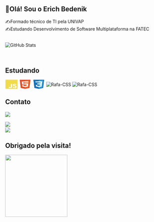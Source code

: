 ## 🐉Olá! Sou o Erich Bedenik

✍Formado técnico de TI pela UNIVAP 
<br>
✍Estudando Desenvolvimento de Software Multiplataforma na FATEC 

##

![GitHub Stats](https://github-readme-stats.vercel.app/api?username=YangKai7&theme=radical)

<div style="display: inline_block"><br>
  <h2>Estudando</h2>
  <img align="center" alt="Rafa-Js" height="30" width="40" src="https://raw.githubusercontent.com/devicons/devicon/master/icons/javascript/javascript-plain.svg">
  <img align="center" alt="Rafa-HTML" height="30" width="40" src="https://raw.githubusercontent.com/devicons/devicon/master/icons/html5/html5-original.svg">
  <img align="center" alt="Rafa-CSS" height="30" width="40" src="https://raw.githubusercontent.com/devicons/devicon/master/icons/css3/css3-original.svg">
  <img align="center" alt="Rafa-CSS" height="30" width="40" src="https://cdn.jsdelivr.net/gh/devicons/devicon/icons/php/php-plain.svg">
  <img align="center" alt="Rafa-CSS" height="30" width="40" src="https://cdn.jsdelivr.net/gh/devicons/devicon/icons/laravel/laravel-plain-wordmark.svg">
  
  
</div>



<h2>Contato</h2>
<div style="display: inline_block"> 
  <a href = "mailto:erichbedenik1@gmail.com" ><img align="center" src="https://img.shields.io/badge/-Gmail-%23333?style=for-the-badge&logo=gmail&logoColor=white" target="_blank"></a>
 
  <a href="https://www.linkedin.com/in/erich-bedenik-3ba14a210/" target="_blank"><img align="center" src="https://img.shields.io/badge/-LinkedIn-%230077B5?style=for-the-badge&logo=linkedin&logoColor=white" target="_blank"></a> 
  <br>
  <a href="https://www.facebook.com/erich.bedenik/" target="_blank"><img align="center" src="https://img.shields.io/badge/Facebook-1877F2?style=for-the-badge&logo=facebook&logoColor=white" target="_blank"> </a>
  
  
  <h2>Obrigado pela visita!</h2>
  <img src="https://media.giphy.com/media/ree8xCap5nHi/giphy.gif" width="200" height="200" />
  
  
    
